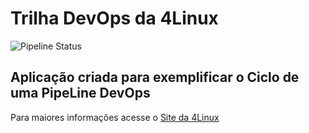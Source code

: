 # Trilha DevOps da 4Linux

![Pipeline Status](https://github.com/adrianarocha/DevOpsLab-HelloWorld/actions/workflows/pipeline.yml/badge.svg)

## Aplicação criada para exemplificar o Ciclo de uma PipeLine DevOps


Para maiores informações acesse o [Site da 4Linux](https://www.4linux.com.br/cursos/devops)
